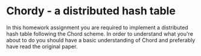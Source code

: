 # Chordy - a distributed hash table

In this homework assignment you are required to implement a distributed hash table following the Chord scheme. In order to understand what you're about to do you should have a basic understanding of Chord and preferably have read the original paper.





